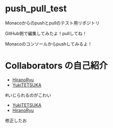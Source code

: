 # push_pull_test

Monacoからのpushとpullのテスト用リポジトリ

GitHub側で編集してみたよ！pullしてね！

Monacoのコンソールからpushしてみるよ！

# Collaborators の自己紹介
- [HiranoRyu]()
- [YukiTETSUKA]()

#いじられるのがこわい
- [YukiTETSUKA]()
- [HiranoRyu]()

修正したお
